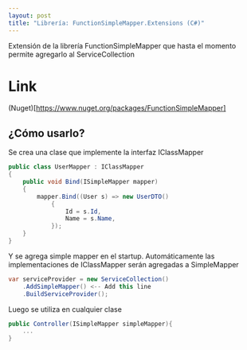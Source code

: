 ```yaml
---
layout: post
title: "Librería: FunctionSimpleMapper.Extensions (C#)"
---
```

Extensión de la librería FunctionSimpleMapper que  hasta el momento permite agregarlo al ServiceCollection

# Link
(Nuget)[https://www.nuget.org/packages/FunctionSimpleMapper]

## ¿Cómo usarlo?
Se crea una clase que implemente la interfaz IClassMapper
```csharp
public class UserMapper : IClassMapper
{
    public void Bind(ISimpleMapper mapper)
    {
        mapper.Bind((User s) => new UserDTO()
            {
                Id = s.Id,
                Name = s.Name,
            });
    }
}
```

Y se agrega simple mapper en el startup. Automáticamente las implementaciones de IClassMapper serán agregadas a SimpleMapper
```csharp
var serviceProvider = new ServiceCollection()
    .AddSimpleMapper() <-- Add this line
    .BuildServiceProvider();
```

Luego se utiliza en cualquier clase
```csharp
public Controller(ISimpleMapper simpleMapper){
    ...
}
```